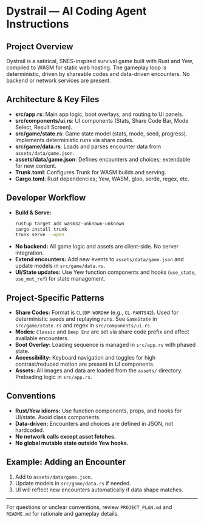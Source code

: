 # Dystrail — AI Coding Agent Instructions

## Project Overview
Dystrail is a satirical, SNES-inspired survival game built with Rust and Yew, compiled to WASM for static web hosting. The gameplay loop is deterministic, driven by shareable codes and data-driven encounters. No backend or network services are present.

## Architecture & Key Files
- **src/app.rs**: Main app logic, boot overlays, and routing to UI panels.
- **src/components/ui.rs**: UI components (Stats, Share Code Bar, Mode Select, Result Screen).
- **src/game/state.rs**: Game state model (stats, mode, seed, progress). Implements deterministic runs via share codes.
- **src/game/data.rs**: Loads and parses encounter data from `assets/data/game.json`.
- **assets/data/game.json**: Defines encounters and choices; extendable for new content.
- **Trunk.toml**: Configures Trunk for WASM builds and serving.
- **Cargo.toml**: Rust dependencies; Yew, WASM, gloo, serde, regex, etc.

## Developer Workflow
- **Build & Serve:**
  ```bash
  rustup target add wasm32-unknown-unknown
  cargo install trunk
  trunk serve --open
  ```
- **No backend:** All game logic and assets are client-side. No server integration.
- **Extend encounters:** Add new events to `assets/data/game.json` and update models in `src/game/data.rs`.
- **UI/State updates:** Use Yew function components and hooks (`use_state`, `use_mut_ref`) for state management.

## Project-Specific Patterns
- **Share Codes:** Format is `CL|DP-WORD##` (e.g., `CL-PANTS42`). Used for deterministic seeds and replaying runs. See `GameState` in `src/game/state.rs` and regex in `src/components/ui.rs`.
- **Modes:** `Classic` and `Deep End` are set via share code prefix and affect available encounters.
- **Boot Overlay:** Loading sequence is managed in `src/app.rs` with phased state.
- **Accessibility:** Keyboard navigation and toggles for high contrast/reduced motion are present in UI components.
- **Assets:** All images and data are loaded from the `assets/` directory. Preloading logic in `src/app.rs`.

## Conventions
- **Rust/Yew idioms:** Use function components, props, and hooks for UI/state. Avoid class components.
- **Data-driven:** Encounters and choices are defined in JSON, not hardcoded.
- **No network calls except asset fetches.**
- **No global mutable state outside Yew hooks.**

## Example: Adding an Encounter
1. Add to `assets/data/game.json`.
2. Update models in `src/game/data.rs` if needed.
3. UI will reflect new encounters automatically if data shape matches.

---
For questions or unclear conventions, review `PROJECT_PLAN.md` and `README.md` for rationale and gameplay details.
